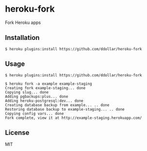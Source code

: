 # heroku-fork

Fork Heroku apps

## Installation

    $ heroku plugins:install https://github.com/ddollar/heroku-fork

## Usage

    $ heroku plugins:install https://github.com/ddollar/heroku-fork

    $ heroku fork -a example example-staging
    Creating fork example-staging... done
    Copying slug... done
    Adding pgbackups:plus... done
    Adding heroku-postgresql:dev... done
    Creating database backup from example... .. done
    Restoring database backup to example-staging... .. done
    Copying config vars... done
    Fork complete, view it at http://example-staging.herokuapp.com/

## License

MIT
